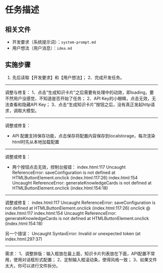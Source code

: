 # 任务描述

## 相关文件

- 开发要求（系统提示词）：`system-prompt.md`
- 用户想法（用户消息）：`idea.md`

## 实施步骤

1. 先后读取【开发要求】和【用户想法】；
2、完成开发任务。

---

调整与修复：
  1、点击“生成知识卡片”之后需要有处理中的动效，即loading，要不然用户没感觉，不知道是否开始了任务；
  2、API Key的小眼睛，点击无效，无法查看和隐藏API Key；
  3、点击“生成知识卡片”按钮之后，没有真正发起http请求，调取大模型。
  
---

调整或修复：

- API 配置支持保存功能，点击保存将配置内容保存到localstorage，每次渲染html时先从本地加载配置

---

调整或修复：

-  两个按钮点击无效，控制台报错：
  index.html:117 Uncaught ReferenceError: saveConfiguration is not defined
    at HTMLButtonElement.onclick (index.html:117:26)
  index.html:154 Uncaught ReferenceError: generateKnowledgeCards is not defined
    at HTMLButtonElement.onclick (index.html:154:18)
	
---


调整或修复：
index.html:117 Uncaught ReferenceError: saveConfiguration is not defined
    at HTMLButtonElement.onclick (index.html:117:26)
onclick @ index.html:117
index.html:154 Uncaught ReferenceError: generateKnowledgeCards is not defined
    at HTMLButtonElement.onclick (index.html:154:18)

另一个错误：
Uncaught SyntaxError: Invalid or unexpected token (at index.html:297:37)

---

需求：
1、调整排版：输入框放在最上面，知识卡片列表放在下面，API配置不常用，使用对话框形式配置；
2、定制输入框滚动条，使得风格一致；
3、如果文件太大，你可以进行文件拆分。